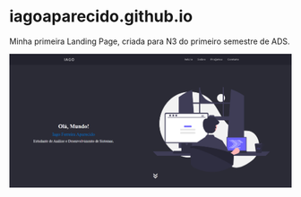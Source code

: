 # iagoaparecido.github.io

Minha primeira Landing Page, criada para N3 do primeiro semestre de ADS.

<div>
    <img src="./imgs/Screenshot.png" width="600px"</img> 
</div>

